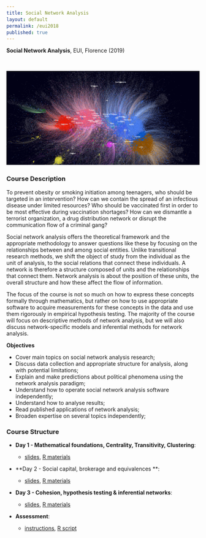 ```yaml
---
title: Social Network Analysis
layout: default
permalink: /eui2018
published: true
---
```


**Social Network Analysis**, EUI, Florence (2019)

&nbsp;

![text](network.png)

### Course Description

To prevent obesity or smoking initiation among teenagers, who should be targeted in an intervention? How can we contain the spread of an infectious disease under limited resources? Who should be vaccinated first in order to be most effective during vaccination shortages? How can we dismantle a terrorist organization, a drug distribution network or disrupt the communication flow of a criminal gang?

Social network analysis offers the theoretical framework and the appropriate methodology to answer questions like these by focusing on the relationships between and among social entities. Unlike transitional research methods, we shift the object of study from the individual as the unit of analysis, to the social relations that connect these individuals. A network is therefore a structure composed of units and the relationships that connect them. Network analysis is about the position of these units, the overall structure and how these affect the flow of information.

The focus of the course is not so much on how to express these concepts formally through mathematics, but rather on how to use appropriate software to acquire measurements for these concepts in the data and use them rigorously in empirical hypothesis testing. The majority of the course will focus on descriptive methods of network analysis, but we will also discuss network-specific models and inferential methods for network analysis.


**Objectives**


- Cover main topics on social network analysis research;
- Discuss data collection and appropriate structure for analysis, along with potential limitations;
- Explain and make predictions about political phenomena using the network analysis paradigm;
- Understand how to operate social network analysis software independently;
- Understand how to analyse results;
- Read published applications of network analysis;
- Broaden expertise on several topics independently;


### Course Structure

  - **Day 1 - Mathematical foundations, Centrality, Transitivity, Clustering**: 
    - [slides](eui2019/day1.html), [R materials](eui2019/day1lab.zip)
  - **Day 2 - Social capital, brokerage and equivalences  **: 
    - [slides](eui2019/day2.html), [R materials](eui2019/day2lab.zip)
  - **Day 3 - Cohesion, hypothesis testing & inferential networks**: 
    - [slides](eui2019/day3.html), [R materials](eui2019/day3lab.zip)
  
  - **Assessment**:
    - [instructions](eui2019/Instructions.docx), [R script](eui2019/final_assessment.R)





